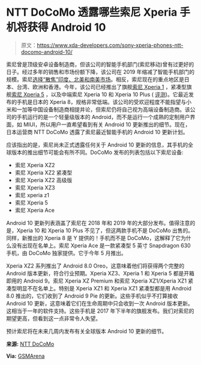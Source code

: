 # NTT DoCoMo 透露哪些索尼 Xperia 手机将获得 Android 10

> 原文：<https://www.xda-developers.com/sony-xperia-phones-ntt-docomo-android-10/>

索尼曾是顶级安卓设备制造商，但该公司的智能手机部门(索尼移动)曾有过更好的日子。经过多年的销售和市场份额下降，该公司在 2019 年缩减了智能手机部门的规模。索尼[选择“散焦”印度、北美和南美市场](https://www.xda-developers.com/sony-mobile-will-defocus-attention-on-india-north-america-south-america/)。相反，索尼现在的重点地区是日本、台湾、欧洲和香港。今年，该公司已经推出了旗舰[索尼 Xperia 1](https://www.xda-developers.com/sony-xperia-1-review-video/) ，紧凑型旗舰[索尼 Xperia 5](https://www.xda-developers.com/sony-xperia-5-announced-ifa-2019/) ，以及中端索尼 Xperia 10 和 Xperia 10 Plus ( [评测](https://www.xda-developers.com/sony-xperia-10-review/))。它最近发布的手机是日本的 Xperia 8，规格非常低端。该公司的受欢迎程度不能指望与小米和一加等中国设备制造商相提并论，但索尼仍将自己视为高端设备制造商。该公司的手机运行的是一个轻量级版本的 Android，而不是运行一个成熟的定制用户界面，如 MIUI，所以用户一直希望看到有关 Android 10 更新推出的细节。现在，日本运营商 NTT DoCoMo 透露了索尼最近智能手机的 Android 10 更新计划。

应该指出的是，索尼尚未正式透露任何关于 Android 10 更新的信息，其手机的全球版本的推出细节可能会有所不同。DoCoMo 发布的列表包括以下索尼设备:

*   索尼 Xperia XZ2
*   索尼 Xperia XZ2 紧凑型
*   索尼 Xperia XZ2 高级版
*   索尼 Xperia XZ3
*   索尼 xperia z1
*   索尼 Xperia 5
*   索尼 Xperia Ace

Android 10 更新列表涵盖了索尼在 2018 年和 2019 年的大部分发布。值得注意的是，Xperia 10 和 Xperia 10 Plus 不见了，但这两款手机不是 DoCoMo 出售的。同样，新推出的 Xperia 8 是 Y 提供的！手机而不是 DoCoMo，这解释了它为什么没有出现在名单上。索尼 Xperia Ace 是一款紧凑型 5 英寸 Snapdragon 630 手机，由 DoCoMo 独家提供。它于今年 5 月推出。

Xperia XZ2 系列推出了 Android 8.0 Oreo，这意味着他们将获得两个完整的 Android 版本更新，符合行业预期。Xperia XZ3、Xperia 1 和 Xperia 5 都是开箱即用的 Android 9。索尼 Xperia XZ Premium 和索尼 Xperia XZ1/Xperia XZ1 紧凑型明显不在名单上。特别是 Xperia XZ1 和 Xperia XZ1 紧凑型都是用 Android 8.0 推出的，它们收到了 Android 9 Pie 的更新。这些手机似乎不打算接收 Android 10 更新，这意味着它们在生命周期中只会收到一次 Android 版本更新。这相当于一年的软件支持。这些手机是 2017 年下半年的旗舰发布。我们对索尼的期望更高，但看到这一点非常令人失望。

预计索尼将在未来几周内发布有关全球版本 Android 10 更新的细节。

**来源:** [NTT DoCoMo](https://www.nttdocomo.co.jp/info/notice/pages/191018_00.html)

**Via:** [GSMArena](https://www.gsmarena.com/list_of_sony_xperia_phones_waiting_for_the_android_10_update_published_by_docomo-news-39705.php)